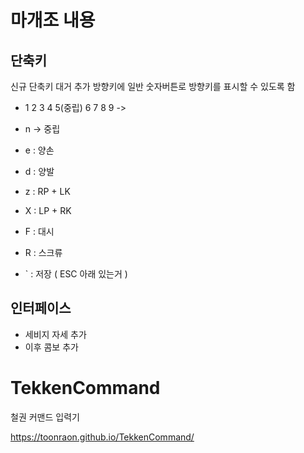 # 마개조 내용


## 단축키
신규 단축키 대거 추가
방향키에 일반 숫자버튼로 방향키를 표시할 수 있도록 함 

- 1 2 3 4 5(중립) 6 7 8 9 -> 
- n -> 중립

- e : 양손  
- d : 양발  
- z : RP + LK   
- X : LP + RK   
- F : 대시  
- R : 스크류   
- ` : 저장 ( ESC 아래 있는거 )   

## 인터페이스

- 세비지 자세 추가  
- 이후 콤보 추가


# TekkenCommand
철권 커맨드 입력기

https://toonraon.github.io/TekkenCommand/
